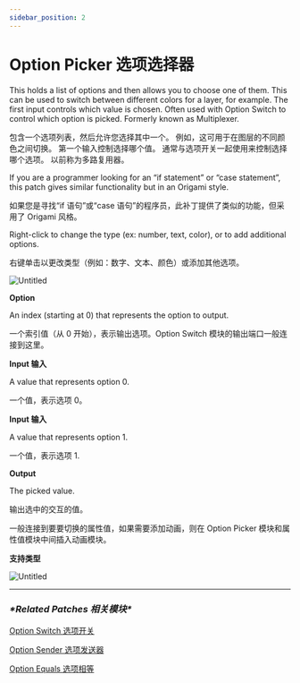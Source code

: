 ```yaml
---
sidebar_position: 2
---
```


# Option Picker 选项选择器

This holds a list of options and then allows you to choose one of them. This can be used to switch between different colors for a layer, for example. The first input controls which value is chosen. Often used with Option Switch to control which option is picked. Formerly known as Multiplexer.

包含一个选项列表，然后允许您选择其中一个。 例如，这可用于在图层的不同颜色之间切换。 第一个输入控制选择哪个值。 通常与选项开关一起使用来控制选择哪个选项。 以前称为多路复用器。

If you are a programmer looking for an “if statement” or “case statement”, this patch gives similar functionality but in an Origami style.

如果您是寻找“if 语句”或“case 语句”的程序员，此补丁提供了类似的功能，但采用了 Origami 风格。

Right-click to change the type (ex: number, text, color), or to add additional options.

右键单击以更改类型（例如：数字、文本、颜色）或添加其他选项。

![Untitled](https://s3.us-west-2.amazonaws.com/secure.notion-static.com/8ba5b51a-c944-4923-864d-9f135a3b373b/Untitled.png?X-Amz-Algorithm=AWS4-HMAC-SHA256&X-Amz-Content-Sha256=UNSIGNED-PAYLOAD&X-Amz-Credential=AKIAT73L2G45EIPT3X45%2F20220602%2Fus-west-2%2Fs3%2Faws4_request&X-Amz-Date=20220602T181429Z&X-Amz-Expires=86400&X-Amz-Signature=7822acc0e0a02723942496fa5a78c76ca018dc4bcde2e5ff37021cdd34ef4f3d&X-Amz-SignedHeaders=host&response-content-disposition=filename%20%3D%22Untitled.png%22&x-id=GetObject)

**Option**

An index (starting at 0) that represents the option to output.

一个索引值（从 0 开始），表示输出选项。Option Switch 模块的输出端口一般连接到这里。

**Input 输入**

A value that represents option 0.

一个值，表示选项 0。

**Input 输入**

A value that represents option 1.

一个值，表示选项 1.

**Output**

The picked value.

输出选中的交互的值。

一般连接到要要切换的属性值，如果需要添加动画，则在 Option Picker 模块和属性值模块中间插入动画模块。

**支持类型**

![Untitled](https://s3.us-west-2.amazonaws.com/secure.notion-static.com/44deca68-eb79-4fd9-ae2e-4358b74eab96/Untitled.png?X-Amz-Algorithm=AWS4-HMAC-SHA256&X-Amz-Content-Sha256=UNSIGNED-PAYLOAD&X-Amz-Credential=AKIAT73L2G45EIPT3X45%2F20220602%2Fus-west-2%2Fs3%2Faws4_request&X-Amz-Date=20220602T181420Z&X-Amz-Expires=86400&X-Amz-Signature=872557f3fc679f9c1c8738d6a9a282e3835d48efbfa5f23d1c67d4cddee4c9d9&X-Amz-SignedHeaders=host&response-content-disposition=filename%20%3D%22Untitled.png%22&x-id=GetObject)

------

### ***\*Related Patches 相关模块\****

[Option Switch 选项开关](https://www.notion.so/Option-Switch-214202427d7b4db4a407a7c0dae2f209)

[Option Sender 选项发送器](https://www.notion.so/Option-Sender-d36296ca4f44472094031e55ef7546ce)

[Option Equals 选项相等](https://www.notion.so/Option-Equals-638d7c82510948fbbdba0bbd8a18ba7f)
